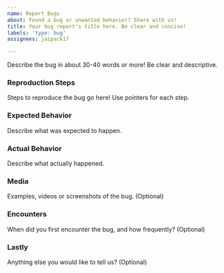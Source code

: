 ```yaml
---
name: Report Bugs
about: Found a bug or unwanted behavior? Share with us!
title: Your bug report's title here. Be clear and concise!
labels: 'type: bug'
assignees: jaipack17

---
```


Describe the bug in about 30-40 words or more! Be clear and descriptive. 

### Reproduction Steps
Steps to reproduce the bug go here! Use pointers for each step.

### Expected Behavior
Describe what was expected to happen.

### Actual Behavior
Describe what actually happened.

### Media
Examples, videos or screenshots of the bug. (Optional)

### Encounters 
When did you first encounter the bug, and how frequently? (Optional)

### Lastly
Anything else you would like to tell us? (Optional)
